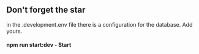 ## Don't forget the star

in the .development.env file there is a configuration for the database. Add yours.

#### npm run start:dev - Start
